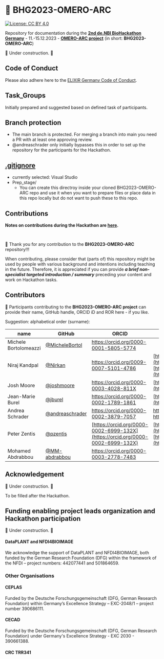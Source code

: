 
# 👋 BHG2023-OMERO-ARC

[![License: CC BY 4.0](https://img.shields.io/badge/License-CC_BY_4.0-lightgrey.svg)](https://creativecommons.org/licenses/by/4.0/)

Repository for documentation during the **[2nd de.NBI BioHackathon Germany](https://www.denbi.de/de-nbi-events/1547-biohackathon-germany-2)** - 11.-15.12.2023 - **[OMERO-ARC project](https://www.denbi.de/de-nbi-events/1614-towards-omero-and-arc-interoperability-for-rdm-compliant-bio-image-data)** (in short: **BHG2023-OMERO-ARC**)  

🚧 Under construction. 🚧

## Code of Conduct
Please also adhere here to the [ELIXIR Germany Code of Conduct](https://www.denbi.de/code-of-conduct). 

## Task_Groups
Initially prepared and suggested based on defined task of participants.

## Branch protection
- The main branch is protected. For merging a branch into main you need a PR with at least one approving review.
- @andreaschrader only initially bypasses this in order to set up the repository for the participants for the Hackathon.

## [.gitignore](./\.gitignore)
- currently selected: Visual Studio
- Prep_stage/
  - You can create this directroy inside your cloned BHG2023-OMERO-ARC repo and use it when you want to prepare files or place data in this repo locally but do not want to push these to this repo.
 
## Contributions

**Notes on contributions during the Hackathon are [here](CONTRIBUTING.md).**

 <br />

🙌 Thank you for any contribution to the **BHG2023-OMERO-ARC** repository!!!  

When contributing, please consider that (parts of) this repository might be used by people with various background and intentions including teaching in the future. Therefore, it is appreciated if you can provide ***a brief non-specialist targeted introduction / summary*** preceding your content and work on Hackathon tasks.  


## Contributors
🤝 Participants contributing to the **BHG2023-OMERO-ARC project** can provide their name, GitHub handle, ORCID iD and ROR here - if you like.  

Suggestion: alphabetical order (surname):  

|name|GitHub|ORCID|ROR|  
|---|---|---|---|  
|Michele Bortolomeazzi|[@MicheleBortol](https://github.com/michelebortol)|https://orcid.org/0000-0001-5805-5774||
|Niraj Kandpal|[@Nirkan](https://github.com/Nirkan)|https://orcid.org/0009-0007-5101-4786|[https://ror.org/00rcxh774](https://ror.org/00rcxh774) <br>[https://ror.org/04c4bwh63](https://ror.org/04c4bwh63)|
|Josh Moore|[@joshmoore](https://github.com/joshmoore)|https://orcid.org/0000-0003-4028-811X|[https://ror.org/05tpnw772](https://ror.org/05tpnw772)|
|Jean-Marie Burel|[@jburel](https://github.com/jburel)|https://orcid.org/0000-0002-1789-1861|[https://ror.org/03h2bxq36](https://ror.org/03h2bxq36)|
|Andrea Schrader|[@andreaschrader](https://github.com/andreaschrader)|https://orcid.org/0000-0002-3879-7057|https://ror.org/034waa237<br>https://ror.org/00rcxh774| 
|Peter Zentis|[@pzentis](https://github.com/pzentis)|[https://orcid.org/0000-0002-6999-132X](https://orcid.org/0000-0002-6999-132X)|[https://ror.org/00rcxh774](https://ror.org/00rcxh774) <br>[https://ror.org/04c4bwh63](https://ror.org/04c4bwh63) |
|Mohamed Abdrabbou|[@MM-abdrabbou](https://github.com/MM-abdrabbou) | https://orcid.org/0000-0003-2778-7483|



## Acknowledgement
🚧 Under construction. 🚧

To be filled after the Hackathon.

## Funding enabling project leads organization and Hackathon participation
🚧 Under construction. 🚧

#### DataPLANT and NFDI4BIOIMAGE
We acknowledge the support of DataPLANT and NFDI4BIOIMAGE, both funded by the German Research Foundation
(DFG) within the framework of the NFDI – project numbers: 442077441 and 501864659.

### Other Organisations
#### CEPLAS
Funded by the Deutsche Forschungsgemeinschaft (DFG, German Research Foundation) within Germany’s Excellence Strategy – EXC-2048/1 – project number 390686111.

#### CECAD
Funded by the Deutsche Forschungsgemeinschaft (DFG, German Research Foundation) under Germany's Excellence Strategy - EXC 2030 - 390661388.

#### CRC TRR341
